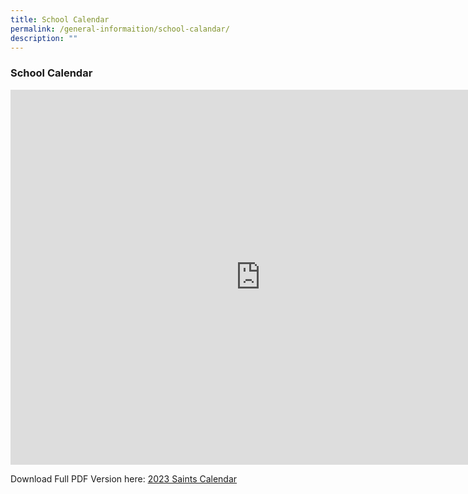 ```yaml
---
title: School Calendar
permalink: /general-informaition/school-calandar/
description: ""
---
```

### **School Calendar**
<iframe src="https://calendar.google.com/calendar/embed?src=c_s6b83b33s47t00103e4bmcaob0%40group.calendar.google.com&ctz=Asia%2FSingapore" style="border: 0" width="800" height="600" frameborder="0" scrolling="no"></iframe>

Download Full PDF Version here: 
[2023 Saints Calendar](/files/Parent/2023%20Sem%202%20Saints%20Calendar.pdf)